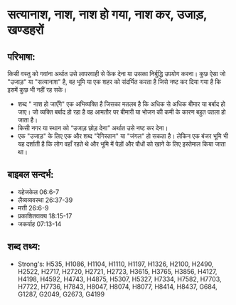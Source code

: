 # सत्यानाश, नाश, नाश हो गया, नाश कर, उजाड़, खण्डहरों #

## परिभाषा: ##

किसी वस्तु को गवांना अर्थात उसे लापरवाही से फेंक देना या उसका निर्बुद्धि उपयोग करना। कुछ ऐसा जो "उजाड़" या "सत्यानाश" है, वह भूमि या एक शहर को संदर्भित करता है जिसे नष्ट कर दिया गया है कि इसमें कुछ भी नहीं रह सके। 

* शब्द " नाश हो जाएँगे" एक अभिव्यक्ति है जिसका मतलब है कि अधिक से अधिक बीमार या बर्बाद हो जाए। जो व्यक्ति बर्बाद हो रहा है वह आमतौर पर बीमारी या भोजन की कमी के कारण बहुत पतला हो जाता है।
* किसी नगर या स्थान को “उजाड़ छोड़ देना” अर्थात उसे नष्ट कर देना।
* एक "उजाड़" के लिए एक और शब्द "रेगिस्तान" या "जंगल" हो सकता है। लेकिन एक बंजर भूमि भी यह दर्शाती है कि लोग वहाँ रहते थे और भूमि में पेड़ों और पौधों को खाने के लिए इस्तेमाल किया जाता था।

## बाइबल सन्दर्भ: ##

* यहेजकेल 06:6-7
* लैव्यव्यवस्था 26:37-39
* मत्ती 26:6-9
* प्रकाशितवाक्य 18:15-17
* जकर्याह 07:13-14

## शब्द तथ्य: ##

* Strong's: H535, H1086, H1104, H1110, H1197, H1326, H2100, H2490, H2522, H2717, H2720, H2721, H2723, H3615, H3765, H3856, H4127, H4198, H4592, H4743, H4875, H5307, H5327, H7334, H7582, H7703, H7722, H7736, H7843, H8047, H8074, H8077, H8414, H8437, G684, G1287, G2049, G2673, G4199
